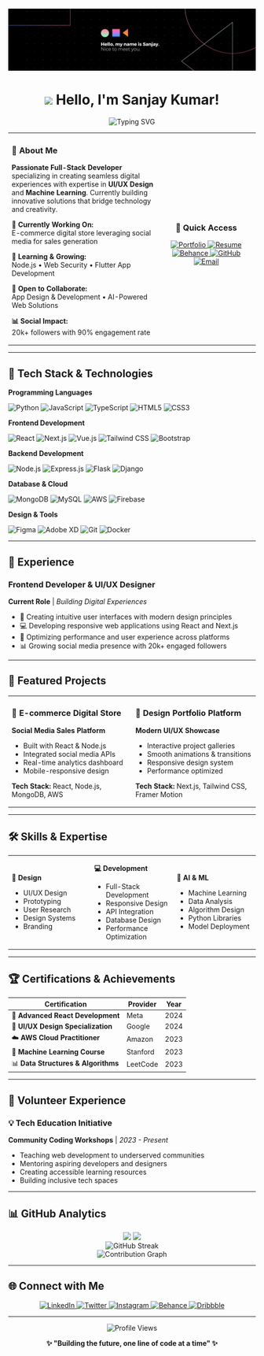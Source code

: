 <!--Banner-->
![Banner Image](./banner.jpg)

<div align="center">

# <img src="https://emojis.slackmojis.com/emojis/images/1531849430/4246/blob-sunglasses.gif?1531849430" width="30"/> Hello, I'm **Sanjay Kumar**! 

<img src="https://readme-typing-svg.herokuapp.com?font=Fira+Code&weight=600&size=28&pause=1000&color=C56A90&center=true&vCenter=true&width=800&lines=UI%2FUX+Designer+%F0%9F%8E%A8;Full+Stack+Developer+%F0%9F%92%BB;Machine+Learning+Enthusiast+%F0%9F%A4%96;Data+Structures+%26+Algorithms+Expert+%F0%9F%A7%A0;Building+Seamless+Digital+Experiences+%F0%9F%8C%90" alt="Typing SVG" />

<br/>

<!-- Professional Intro Section -->
<table>
<tr>
<td width="60%" align="left">

### 🚀 **About Me**
**Passionate Full-Stack Developer** specializing in creating seamless digital experiences with expertise in **UI/UX Design** and **Machine Learning**. Currently building innovative solutions that bridge technology and creativity.

**🎯 Currently Working On:**  
E-commerce digital store leveraging social media for sales generation

**🌱 Learning & Growing:**  
Node.js • Web Security • Flutter App Development

**🤝 Open to Collaborate:**  
App Design & Development • AI-Powered Web Solutions

**📊 Social Impact:**  
20k+ followers with 90% engagement rate

</td>
<td width="40%" align="center">

### 🔗 **Quick Access**

<a href="https://designwithsanjay.site/" target="_blank">
<img src="https://img.shields.io/badge/🌐_Portfolio-4285F4?style=for-the-badge&logoColor=white&labelColor=4285F4" alt="Portfolio" width="200"/>
</a>

<a href="https://storage2.me-qr.com/pdf/02e52d21-3182-40b6-be68-a77f796cbd6b.pdf" target="_blank">
<img src="https://img.shields.io/badge/📄_Resume-FF5722?style=for-the-badge&logoColor=white&labelColor=FF5722" alt="Resume" width="200"/>
</a>

<a href="https://www.behance.net/attellisanjay/" target="_blank">
<img src="https://img.shields.io/badge/🎨_Behance-1769FF?style=for-the-badge&logoColor=white&labelColor=1769FF" alt="Behance" width="200"/>
</a>

<a href="https://github.com/sanjayattelli29" target="_blank">
<img src="https://img.shields.io/badge/💻_GitHub-181717?style=for-the-badge&logoColor=white&labelColor=181717" alt="GitHub" width="200"/>
</a>

<a href="mailto:attellisanjay29@gmail.com" target="_blank">
<img src="https://img.shields.io/badge/📧_Email_Me-EA4335?style=for-the-badge&logoColor=white&labelColor=EA4335" alt="Email" width="200"/>
</a>

</td>
</tr>
</table>

</div>

---

## 🚀 Tech Stack & Technologies

**Programming Languages**
<p align="left">
  <img src="https://img.shields.io/badge/Python-3776AB?style=for-the-badge&logo=python&logoColor=white" alt="Python"/>
  <img src="https://img.shields.io/badge/JavaScript-F7DF1E?style=for-the-badge&logo=javascript&logoColor=black" alt="JavaScript"/>
  <img src="https://img.shields.io/badge/TypeScript-007ACC?style=for-the-badge&logo=typescript&logoColor=white" alt="TypeScript"/>
  <img src="https://img.shields.io/badge/HTML5-E34F26?style=for-the-badge&logo=html5&logoColor=white" alt="HTML5"/>
  <img src="https://img.shields.io/badge/CSS3-1572B6?style=for-the-badge&logo=css3&logoColor=white" alt="CSS3"/>
</p>

**Frontend Development**
<p align="left">
  <img src="https://img.shields.io/badge/React-61DAFB?style=for-the-badge&logo=react&logoColor=black" alt="React"/>
  <img src="https://img.shields.io/badge/Next.js-000000?style=for-the-badge&logo=next.js&logoColor=white" alt="Next.js"/>
  <img src="https://img.shields.io/badge/Vue.js-4FC08D?style=for-the-badge&logo=vue.js&logoColor=white" alt="Vue.js"/>
  <img src="https://img.shields.io/badge/Tailwind_CSS-38B2AC?style=for-the-badge&logo=tailwind-css&logoColor=white" alt="Tailwind CSS"/>
  <img src="https://img.shields.io/badge/Bootstrap-563D7C?style=for-the-badge&logo=bootstrap&logoColor=white" alt="Bootstrap"/>
</p>

**Backend Development**
<p align="left">
  <img src="https://img.shields.io/badge/Node.js-339933?style=for-the-badge&logo=node.js&logoColor=white" alt="Node.js"/>
  <img src="https://img.shields.io/badge/Express.js-000000?style=for-the-badge&logo=express&logoColor=white" alt="Express.js"/>
  <img src="https://img.shields.io/badge/Flask-000000?style=for-the-badge&logo=flask&logoColor=white" alt="Flask"/>
  <img src="https://img.shields.io/badge/Django-092E20?style=for-the-badge&logo=django&logoColor=white" alt="Django"/>
</p>

**Database & Cloud**
<p align="left">
  <img src="https://img.shields.io/badge/MongoDB-47A248?style=for-the-badge&logo=mongodb&logoColor=white" alt="MongoDB"/>
  <img src="https://img.shields.io/badge/MySQL-4479A1?style=for-the-badge&logo=mysql&logoColor=white" alt="MySQL"/>
  <img src="https://img.shields.io/badge/AWS-232F3E?style=for-the-badge&logo=amazon-aws&logoColor=white" alt="AWS"/>
  <img src="https://img.shields.io/badge/Firebase-FFCA28?style=for-the-badge&logo=firebase&logoColor=black" alt="Firebase"/>
</p>

**Design & Tools**
<p align="left">
  <img src="https://img.shields.io/badge/Figma-F24E1E?style=for-the-badge&logo=figma&logoColor=white" alt="Figma"/>
  <img src="https://img.shields.io/badge/Adobe_XD-470137?style=for-the-badge&logo=adobe-xd&logoColor=white" alt="Adobe XD"/>
  <img src="https://img.shields.io/badge/Git-F05032?style=for-the-badge&logo=git&logoColor=white" alt="Git"/>
  <img src="https://img.shields.io/badge/Docker-2496ED?style=for-the-badge&logo=docker&logoColor=white" alt="Docker"/>
</p>

---

## 💼 Experience

### Frontend Developer & UI/UX Designer
**Current Role** | *Building Digital Experiences*
- 🎨 Creating intuitive user interfaces with modern design principles
- 💻 Developing responsive web applications using React and Next.js
- 🚀 Optimizing performance and user experience across platforms
- 📊 Growing social media presence with 20k+ engaged followers

---

## 🎯 Featured Projects

<table>
<tr>
<td width="50%">

### 🛒 E-commerce Digital Store
**Social Media Sales Platform**
- Built with React & Node.js
- Integrated social media APIs
- Real-time analytics dashboard
- Mobile-responsive design

**Tech Stack:** React, Node.js, MongoDB, AWS

</td>
<td width="50%">

### 🎨 Design Portfolio Platform
**Modern UI/UX Showcase**
- Interactive project galleries
- Smooth animations & transitions
- Responsive design system
- Performance optimized

**Tech Stack:** Next.js, Tailwind CSS, Framer Motion

</td>
</tr>
</table>

---

## 🛠️ Skills & Expertise

<table>
<tr>
<td width="33%">

**🎨 Design**
- UI/UX Design
- Prototyping
- User Research
- Design Systems
- Branding

</td>
<td width="33%">

**💻 Development**
- Full-Stack Development
- Responsive Design
- API Integration
- Database Design
- Performance Optimization

</td>
<td width="33%">

**🤖 AI & ML**
- Machine Learning
- Data Analysis
- Algorithm Design
- Python Libraries
- Model Deployment

</td>
</tr>
</table>

---

## 🏆 Certifications & Achievements

| Certification | Provider | Year |
|---------------|----------|------|
| 🎯 **Advanced React Development** | Meta | 2024 |
| 🎨 **UI/UX Design Specialization** | Google | 2024 |
| ☁️ **AWS Cloud Practitioner** | Amazon | 2023 |
| 🤖 **Machine Learning Course** | Stanford | 2023 |
| 📊 **Data Structures & Algorithms** | LeetCode | 2023 |

---

## 🤝 Volunteer Experience

### 💡 Tech Education Initiative
**Community Coding Workshops** | *2023 - Present*
- Teaching web development to underserved communities
- Mentoring aspiring developers and designers
- Creating accessible learning resources
- Building inclusive tech spaces

---

## 📊 GitHub Analytics

<div align="center">
  <img height="180em" src="https://github-readme-stats.vercel.app/api?username=sanjayattelli29&show_icons=true&theme=tokyonight&include_all_commits=true&count_private=true"/>
  <img height="180em" src="https://github-readme-stats.vercel.app/api/top-langs/?username=sanjayattelli29&layout=compact&langs_count=8&theme=tokyonight"/>
</div>

<div align="center">
  <img src="https://github-readme-streak-stats.herokuapp.com/?user=sanjayattelli29&theme=tokyonight" alt="GitHub Streak"/>
</div>

<div align="center">
  <img src="https://github-readme-activity-graph.vercel.app/graph?username=sanjayattelli29&theme=tokyo-night&hide_border=true" alt="Contribution Graph"/>
</div>

---

## 🌐 Connect with Me

<div align="center">

<a href="https://linkedin.com/in/sanjayattelli" target="_blank">
<img src="https://img.shields.io/badge/LinkedIn-0077B5?style=for-the-badge&logo=linkedin&logoColor=white" alt="LinkedIn"/>
</a>

<a href="https://twitter.com/sanjayattelli" target="_blank">
<img src="https://img.shields.io/badge/Twitter-1DA1F2?style=for-the-badge&logo=twitter&logoColor=white" alt="Twitter"/>
</a>

<a href="https://instagram.com/designwithsanjay" target="_blank">
<img src="https://img.shields.io/badge/Instagram-E4405F?style=for-the-badge&logo=instagram&logoColor=white" alt="Instagram"/>
</a>

<a href="https://www.behance.net/attellisanjay" target="_blank">
<img src="https://img.shields.io/badge/Behance-1769FF?style=for-the-badge&logo=behance&logoColor=white" alt="Behance"/>
</a>

<a href="https://dribbble.com/sanjayattelli" target="_blank">
<img src="https://img.shields.io/badge/Dribbble-EA4C89?style=for-the-badge&logo=dribbble&logoColor=white" alt="Dribbble"/>
</a>

</div>

---

<div align="center">
  <img src="https://komarev.com/ghpvc/?username=sanjayattelli29&label=Profile%20views&color=0e75b6&style=flat" alt="Profile Views" />
  
  **✨ "Building the future, one line of code at a time" ✨**
</div>
